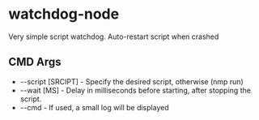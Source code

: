 # watchdog-node
Very simple script watchdog. Auto-restart script when crashed 

## CMD Args
- --script [SRCIPT] - Specify the desired script, otherwise (nmp run)
- --wait [MS] - Delay in milliseconds before starting, after stopping the script. 
- --cmd - If used, a small log will be displayed 